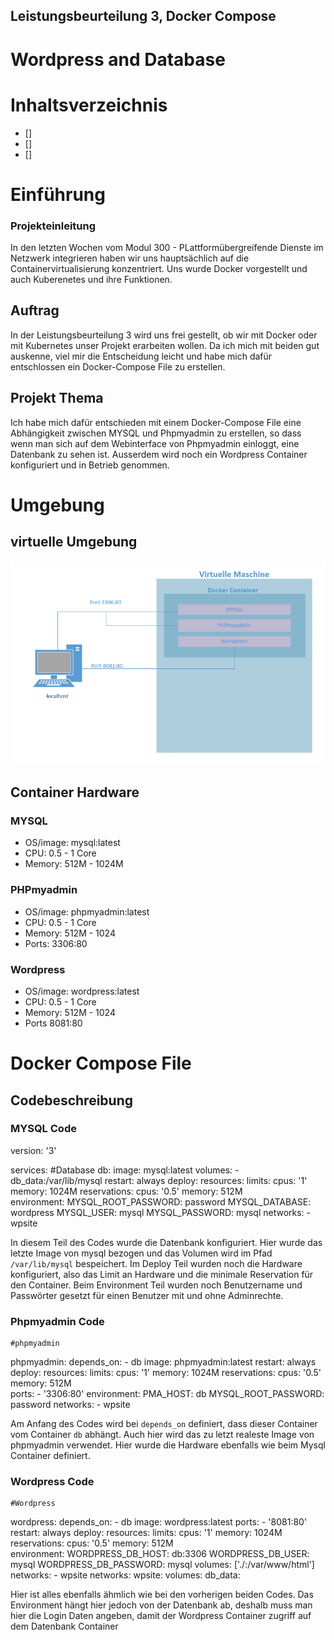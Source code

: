 ## Leistungsbeurteilung 3, Docker Compose
# Wordpress and Database

# Inhaltsverzeichnis
- []
- []
- []


# Einführung
### Projekteinleitung
In den letzten Wochen vom Modul 300 - PLattformübergreifende Dienste im Netzwerk integrieren haben wir uns hauptsächlich auf die Containervirtualisierung konzentriert. Uns wurde Docker vorgestellt und auch Kuberenetes und ihre Funktionen. 

## Auftrag
In der Leistungsbeurteilung 3 wird uns frei gestellt, ob wir mit Docker oder mit Kubernetes unser Projekt erarbeiten wollen. 
Da ich mich mit beiden gut auskenne, viel mir die Entscheidung leicht und habe mich dafür entschlossen ein Docker-Compose File zu erstellen.

## Projekt Thema
Ich habe mich dafür entschieden mit einem Docker-Compose File eine Abhängigkeit zwischen MYSQL und Phpmyadmin zu erstellen, so dass wenn man sich auf dem Webinterface von Phpmyadmin einloggt, eine Datenbank zu sehen ist. Ausserdem wird noch ein Wordpress Container konfiguriert und in Betrieb genommen. 

# Umgebung
## virtuelle Umgebung
![Umgebung](https://github.com/istrefimeset/M300-Services/blob/main/LB3/Images/Umgebung.png)

## Container Hardware
### MYSQL
- OS/image: mysql:latest
- CPU: 0.5 - 1 Core
- Memory: 512M - 1024M

### PHPmyadmin
- OS/image: phpmyadmin:latest
- CPU: 0.5 - 1 Core
- Memory: 512M - 1024
- Ports: 3306:80

### Wordpress
- OS/image: wordpress:latest
- CPU: 0.5 - 1 Core
- Memory: 512M - 1024
- Ports 8081:80

# Docker Compose File

## Codebeschreibung
### MYSQL Code

>
version: '3'

services:
    #Database
  db:
    image: mysql:latest
    volumes:
      - db_data:/var/lib/mysql
    restart: always
    deploy:
        resources:
            limits:
              cpus: '1'
              memory: 1024M
            reservations:
              cpus: '0.5'
              memory: 512M     
    environment:
      MYSQL_ROOT_PASSWORD: password
      MYSQL_DATABASE: wordpress
      MYSQL_USER: mysql
      MYSQL_PASSWORD: mysql
    networks:
      - wpsite

In diesem Teil des Codes wurde die Datenbank konfiguriert. Hier wurde das letzte Image von mysql bezogen und das Volumen wird im Pfad `/var/lib/mysql` bespeichert.
Im Deploy Teil wurden noch die Hardware konfiguriert, also das Limit an Hardware und die minimale Reservation für den Container. Beim Environment Teil wurden noch Benutzername und Passwörter gesetzt für einen Benutzer mit und ohne Adminrechte. 

### Phpmyadmin Code

>
    #phpmyadmin
  phpmyadmin:
    depends_on:
      - db
    image: phpmyadmin:latest
    restart: always
    deploy:
        resources:
            limits:
              cpus: '1'
              memory: 1024M
            reservations:
              cpus: '0.5'
              memory: 512M           
    ports:
      - '3306:80'
    environment:
      PMA_HOST: db
      MYSQL_ROOT_PASSWORD: password 
    networks:
      - wpsite

Am Anfang des Codes wird bei `depends_on` definiert, dass dieser Container vom Container `db` abhängt. Auch hier wird das zu letzt realeste Image von phpmyadmin verwendet. Hier wurde die Hardware ebenfalls wie beim Mysql Container definiert. 

### Wordpress Code

>
    #Wordpress
  wordpress:
    depends_on:
      - db
    image: wordpress:latest
    ports:
      - '8081:80'
    restart: always
    deploy:
        resources:
            limits:
              cpus: '1'
              memory: 1024M
            reservations:
              cpus: '0.5'
              memory: 512M       
    environment:
      WORDPRESS_DB_HOST: db:3306
      WORDPRESS_DB_USER: mysql
      WORDPRESS_DB_PASSWORD: mysql
    volumes: ['./:/var/www/html']
    networks:
      - wpsite
networks:
  wpsite:
volumes:
  db_data:

Hier ist alles ebenfalls ähmlich wie bei den vorherigen beiden Codes. Das Environment hängt hier jedoch von der Datenbank ab, deshalb muss man hier die Login Daten angeben, damit der Wordpress Container zugriff auf dem Datenbank Container







